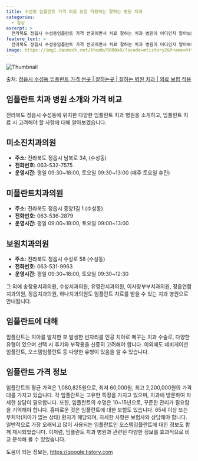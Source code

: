 ```yaml
---
title: 수성동 임플란트 가격 의료 보험 적용하는 잘하는 병원 치과
categories:
  - 일상
excerpt: >
  전라북도 정읍시 수성동임플란트 가격 싼곳이면서 치료 잘하는 치과 병원이 어디인지 알아보도록 하겠습니다. 전라북도 정읍시 수성동에 위치한 미소진치과의원 미플란트치과의원 보원치과의원 송창용치과의원 수성치과의원 유영관치과의원 이사랑부부치과의원 정읍연합치과의원 정읍치과의원 하나치과의원 순서대로 안내 드리며, 임플란트 치료시 신경써야 할 부분 또한 같이 공유 드리겠습니다.2024년 임플란트 가격 살펴보기 👈 클릭임플란트 평균 가격미소진치과의원표 내에 있는 전화 번호를 클릭 하시면 미소진치과의원로 바로 전화 연결 됩니다.분류주소전화번호치과의원전라북도 정읍시 남북로 34, (수성동)📞063-532-7575로 전화하기미소진치과의원 위치 확인하기 👈 클릭요일운영시간월요일09:30~18:00..
feature_text: >
  전라북도 정읍시 수성동임플란트 가격 싼곳이면서 치료 잘하는 치과 병원이 어디인지 알아보도록 하겠습니다. 전라북도 정읍시 수성동에 위치한 미소진치과의원 미플란트치과의원 보원치과의원 송창용치과의원 수성치과의원 유영관치과의원 이사랑부부치과의원 정읍연합치과의원 정읍치과의원 하나치과의원 순서대로 안내 드리며, 임플란트 치료시 신경써야 할 부분 또한 같이 공유 드리겠습니다.2024년 임플란트 가격 살펴보기 👈 클릭임플란트 평균 가격미소진치과의원표 내에 있는 전화 번호를 클릭 하시면 미소진치과의원로 바로 전화 연결 됩니다.분류주소전화번호치과의원전라북도 정읍시 남북로 34, (수성동)📞063-532-7575로 전화하기미소진치과의원 위치 확인하기 👈 클릭요일운영시간월요일09:30~18:00..
image: https://img1.daumcdn.net/thumb/R800x0/?scode=mtistory2&fname=https%3A%2F%2Fblog.kakaocdn.net%2Fdn%2FcPDU1u%2FbtsGZ1b7Ez6%2FiHI5oyQar5PrnXkYjwzki1%2Fimg.webp
---
```


![Thumbnail](https://img1.daumcdn.net/thumb/R800x0/?scode=mtistory2&fname=https%3A%2F%2Fblog.kakaocdn.net%2Fdn%2FcPDU1u%2FbtsGZ1b7Ez6%2FiHI5oyQar5PrnXkYjwzki1%2Fimg.webp)

<p>출처: <a href="https://qoogle.tistory.com/7070" rel="dofollow">정읍시 수성동 임플란트 가격 싼곳 | 잘하는곳 | 잘하는 병원 치과 | 의료 보험 적용</a> </p>

## 임플란트 치과 병원 소개와 가격 비교

전라북도 정읍시 수성동에 위치한 다양한 임플란트 치과 병원을 소개하고, 임플란트 치료 시 고려해야 할 사항에 대해 알아보겠습니다.

## 미소진치과의원

  * **주소:** 전라북도 정읍시 남북로 34, (수성동)
  * **전화번호:** 063-532-7575
  * **운영시간:** 평일 09:30~18:00, 토요일 09:30~13:00 (매주 토요일 휴진)

## 미플란트치과의원

  * **주소:** 전라북도 정읍시 중앙1길 1 (수성동)
  * **전화번호:** 063-536-2879
  * **운영시간:** 평일 09:00~18:00, 토요일 09:00~13:00

## 보원치과의원

  * **주소:** 전라북도 정읍시 수성로 58 (수성동)
  * **전화번호:** 063-531-9963
  * **운영시간:** 평일 09:30~18:00, 토요일 09:30~12:30

그 외에 송창용치과의원, 수성치과의원, 유영관치과의원, 이사랑부부치과의원, 정읍연합치과의원, 정읍치과의원, 하나치과의원도 임플란트 치료를
받을 수 있는 치과 병원으로 안내됩니다.

## 임플란트에 대해

임플란트는 치아를 발치한 후 발생한 빈자리를 인공 치아로 메꾸는 치과 수술로, 다양한 유형이 있으며 선택 시 후기와 부작용을 신중히 고려해야
합니다. 이외에도 네비게이션 임플란트, 오스템임플란트 등 다양한 유형이 있음을 알 수 있습니다.

## 임플란트 가격 정보

임플란트의 평균 가격은 1,080,825원으로, 최저 60,000원, 최고 2,200,000원의 가격대를 가지고 있습니다. 각 임플란트는
고유한 특징을 가지고 있으며, 치과에 방문하여 자세한 상담이 필요합니다. 또한, 임플란트의 수명은 10~15년으로, 꾸준한 관리가 필요함을
기억해야 합니다. 흥미로운 것은 임플란트에 대한 보험도 있습니다. 65세 이상 또는 무치악(치아가 없는 상태) 환자가 해당되며, 자세한
사항은 보험사와 상담해야 합니다. 일반적으로 가장 오래되고 많이 사용되는 임플란트인 오스템임플란트에 대한 정보도 함께 제시되었습니다.
이처럼, 임플란트 치과 병원과 관련된 다양한 정보를 효과적으로 비교 분석해 볼 수 있었습니다.

 

도움이 되는 정보는, <a href="https://qoogle.tistory.com" rel="dofollow">https://qoogle.tistory.com</a>


